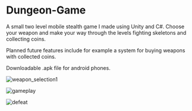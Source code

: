# Dungeon-Game


A small two level mobile stealth game I made using Unity and C#. Choose your weapon and make your way through the levels fighting skeletons and collecting coins.

Planned future features include for example a system for buying weapons with collected coins.

Downloadable .apk file for android phones.

![weapon_selection1](https://user-images.githubusercontent.com/26521643/180259393-4620df59-c609-44f4-bb64-f30e94c50db5.png)

![gameplay](https://user-images.githubusercontent.com/26521643/180762432-a83b42b0-2c0b-4bcb-a175-e797a6abac2c.PNG)

![defeat](https://user-images.githubusercontent.com/26521643/180759952-5957f4d7-d8d1-414e-977f-5454e498ab6b.PNG)
